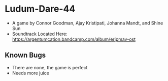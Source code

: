 # Ludum-Dare-44

- A game by Connor Goodman, Ajay Kristipati, Johanna Mandt, and Shine Sun
- Soundtrack Located Here: https://argentumcation.bandcamp.com/album/eripmav-ost
 
 
 ## Known Bugs
 - There are none, the game is perfect
 - Needs more juice
